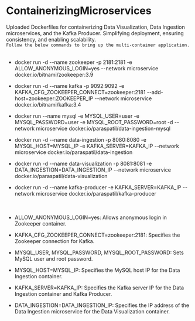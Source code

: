 # ContainerizingMicroservices
Uploaded Dockerfiles for containerizing Data Visualization, Data Ingestion microservices, and the Kafka Producer. Simplifying deployment, ensuring consistency, and enabling scalability.
<br>
`Follow the below commands to bring up the multi-container application.`
<br><br>
- docker run -d --name zookeeper -p 2181:2181 -e ALLOW_ANONYMOUS_LOGIN=yes --network microservice docker.io/bitnami/zookeeper:3.9
- docker run -d --name kafka -p 9092:9092 -e KAFKA_CFG_ZOOKEEPER_CONNECT=zookeeper:2181 --add-host=zookeeper:ZOOKEEPER_IP --network microservice docker.io/bitnami/kafka:3.4
- docker run --name mysql -e MYSQL_USER=user -e MYSQL_PASSWORD=user -e MYSQL_ROOT_PASSWORD=root -d --network microservice docker.io/paraspatil/data-ingestion-mysql
- docker run -d --name data-ingestion -p 8080:8080 -e MYSQL_HOST=MYSQL_IP -e KAFKA_SERVER=KAFKA_IP --network microservice docker.io/paraspatil/data-ingestion
- docker run -d --name data-visualization -p 8081:8081 -e DATA_INGESTION=DATA_INGESTION_IP --network microservice docker.io/paraspatil/data-visualization
- docker run -d --name kafka-producer -e KAFKA_SERVER=KAFKA_IP --network microservice docker.io/paraspatil/kafka-producer
<br><br><br>

- ALLOW_ANONYMOUS_LOGIN=yes: Allows anonymous login in Zookeeper container.
- KAFKA_CFG_ZOOKEEPER_CONNECT=zookeeper:2181: Specifies the Zookeeper connection for Kafka.
- MYSQL_USER, MYSQL_PASSWORD, MYSQL_ROOT_PASSWORD: Sets MySQL user and root password.
- MYSQL_HOST=MYSQL_IP: Specifies the MySQL host IP for the Data Ingestion container.
- KAFKA_SERVER=KAFKA_IP: Specifies the Kafka server IP for the Data Ingestion container and Kafka Producer.
- DATA_INGESTION=DATA_INGESTION_IP: Specifies the IP address of the Data Ingestion microservice for the Data Visualization container.
